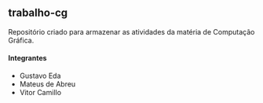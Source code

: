 ## trabalho-cg
Repositório criado para armazenar as atividades da matéria de Computação Gráfica.

#### Integrantes
- Gustavo Eda
- Mateus de Abreu
- Vitor Camillo
